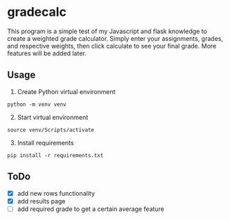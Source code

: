 # gradecalc
This program is a simple test of my Javascript and flask knowledge to create a weighted grade calculator. Simply enter your assignments, grades, and respective weights,
then click calculate to see your final grade. More features will be added later.

## Usage
1. Create Python virtual environment

```shell
python -m venv venv
```

2. Start virtual environment

```shell
source venv/Scripts/activate
```

3. Install requirements

```shell
pip install -r requirements.txt
```

## ToDo

- [x] add new rows functionality
- [x] add results page
- [ ] add required grade to get a certain average feature